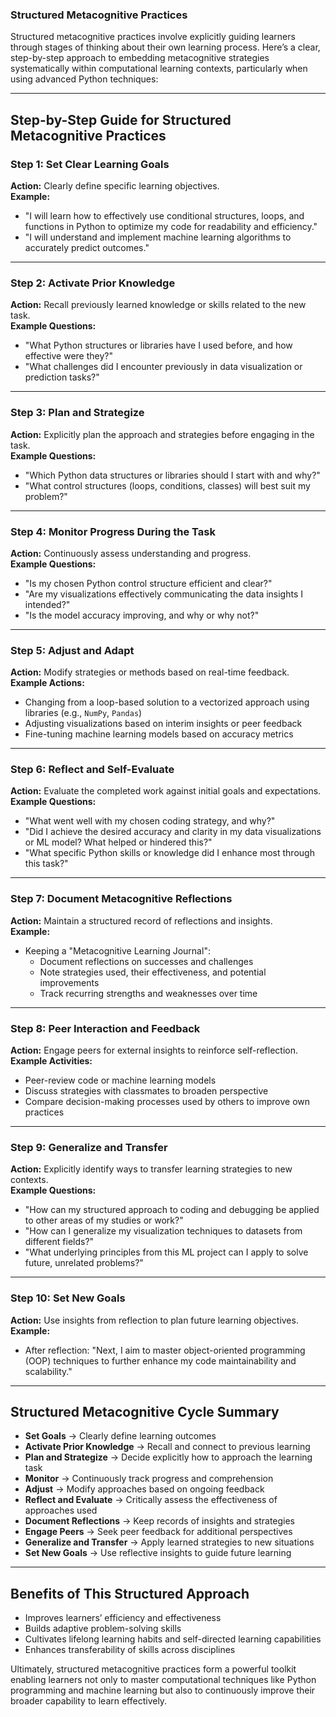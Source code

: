 ### **Structured Metacognitive Practices**

Structured metacognitive practices involve explicitly guiding learners through stages of thinking about their own learning process. Here’s a clear, step-by-step approach to embedding metacognitive strategies systematically within computational learning contexts, particularly when using advanced Python techniques:

---

## **Step-by-Step Guide for Structured Metacognitive Practices**

### **Step 1: Set Clear Learning Goals**
**Action:** Clearly define specific learning objectives.  
**Example:**
- "I will learn how to effectively use conditional structures, loops, and functions in Python to optimize my code for readability and efficiency."
- "I will understand and implement machine learning algorithms to accurately predict outcomes."

---

### **Step 2: Activate Prior Knowledge**
**Action:** Recall previously learned knowledge or skills related to the new task.  
**Example Questions:**
- "What Python structures or libraries have I used before, and how effective were they?"
- "What challenges did I encounter previously in data visualization or prediction tasks?"

---

### **Step 3: Plan and Strategize**
**Action:** Explicitly plan the approach and strategies before engaging in the task.  
**Example Questions:**
- "Which Python data structures or libraries should I start with and why?"
- "What control structures (loops, conditions, classes) will best suit my problem?"

---

### **Step 4: Monitor Progress During the Task**
**Action:** Continuously assess understanding and progress.  
**Example Questions:**
- "Is my chosen Python control structure efficient and clear?"
- "Are my visualizations effectively communicating the data insights I intended?"
- "Is the model accuracy improving, and why or why not?"

---

### **Step 5: Adjust and Adapt**
**Action:** Modify strategies or methods based on real-time feedback.  
**Example Actions:**
- Changing from a loop-based solution to a vectorized approach using libraries (e.g., `NumPy`, `Pandas`)
- Adjusting visualizations based on interim insights or peer feedback
- Fine-tuning machine learning models based on accuracy metrics

---

### **Step 6: Reflect and Self-Evaluate**
**Action:** Evaluate the completed work against initial goals and expectations.  
**Example Questions:**
- "What went well with my chosen coding strategy, and why?"
- "Did I achieve the desired accuracy and clarity in my data visualizations or ML model? What helped or hindered this?"
- "What specific Python skills or knowledge did I enhance most through this task?"

---

### **Step 7: Document Metacognitive Reflections**
**Action:** Maintain a structured record of reflections and insights.  
**Example:**
- Keeping a "Metacognitive Learning Journal":
  - Document reflections on successes and challenges
  - Note strategies used, their effectiveness, and potential improvements
  - Track recurring strengths and weaknesses over time

---

### **Step 8: Peer Interaction and Feedback**
**Action:** Engage peers for external insights to reinforce self-reflection.  
**Example Activities:**
- Peer-review code or machine learning models
- Discuss strategies with classmates to broaden perspective
- Compare decision-making processes used by others to improve own practices

---

### **Step 9: Generalize and Transfer**
**Action:** Explicitly identify ways to transfer learning strategies to new contexts.  
**Example Questions:**
- "How can my structured approach to coding and debugging be applied to other areas of my studies or work?"
- "How can I generalize my visualization techniques to datasets from different fields?"
- "What underlying principles from this ML project can I apply to solve future, unrelated problems?"

---

### **Step 10: Set New Goals**
**Action:** Use insights from reflection to plan future learning objectives.  
**Example:**
- After reflection: "Next, I aim to master object-oriented programming (OOP) techniques to further enhance my code maintainability and scalability."

---

## **Structured Metacognitive Cycle Summary**

- **Set Goals** → Clearly define learning outcomes  
- **Activate Prior Knowledge** → Recall and connect to previous learning  
- **Plan and Strategize** → Decide explicitly how to approach the learning task  
- **Monitor** → Continuously track progress and comprehension  
- **Adjust** → Modify approaches based on ongoing feedback  
- **Reflect and Evaluate** → Critically assess the effectiveness of approaches used  
- **Document Reflections** → Keep records of insights and strategies  
- **Engage Peers** → Seek peer feedback for additional perspectives  
- **Generalize and Transfer** → Apply learned strategies to new situations  
- **Set New Goals** → Use reflective insights to guide future learning

---

## **Benefits of This Structured Approach**

- Improves learners’ efficiency and effectiveness  
- Builds adaptive problem-solving skills  
- Cultivates lifelong learning habits and self-directed learning capabilities  
- Enhances transferability of skills across disciplines  

Ultimately, structured metacognitive practices form a powerful toolkit enabling learners not only to master computational techniques like Python programming and machine learning but also to continuously improve their broader capability to learn effectively.
